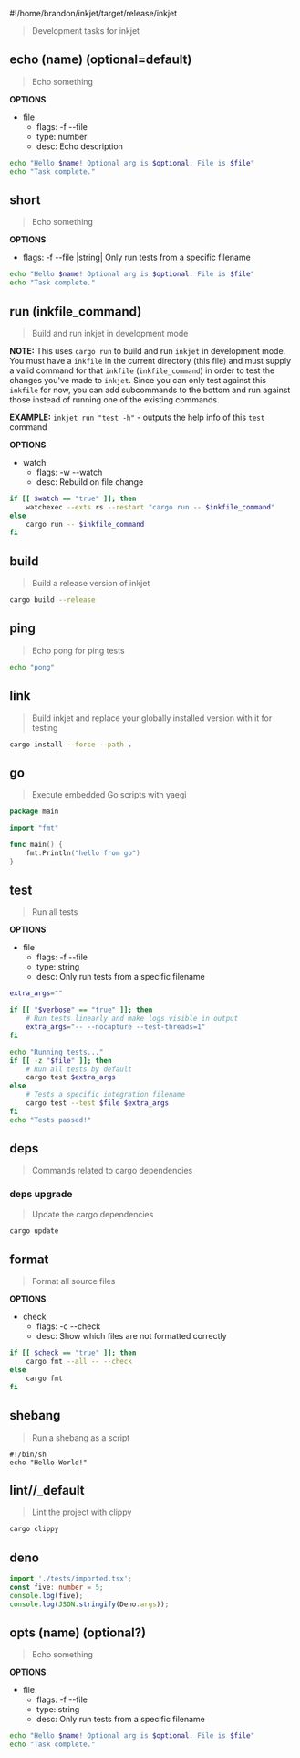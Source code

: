 #!/home/brandon/inkjet/target/release/inkjet

> Development tasks for inkjet

## echo (name) (optional=default)

> Echo something

**OPTIONS**

- file
  - flags: -f --file
  - type: number
  - desc: Echo description

```sh
echo "Hello $name! Optional arg is $optional. File is $file"
echo "Task complete."
```

## short

> Echo something

**OPTIONS**

- flags: -f --file |string| Only run tests from a specific filename

```sh
echo "Hello $name! Optional arg is $optional. File is $file"
echo "Task complete."
```

## run (inkfile_command)

> Build and run inkjet in development mode

**NOTE:** This uses `cargo run` to build and run `inkjet` in development mode. You must have a `inkfile` in the current directory (this file) and must supply a valid command for that `inkfile` (`inkfile_command`) in order to test the changes you've made to `inkjet`. Since you can only test against this `inkfile` for now, you can add subcommands to the bottom and run against those instead of running one of the existing commands.

**EXAMPLE:** `inkjet run "test -h"` - outputs the help info of this `test` command

**OPTIONS**

- watch
  - flags: -w --watch
  - desc: Rebuild on file change

```bash
if [[ $watch == "true" ]]; then
    watchexec --exts rs --restart "cargo run -- $inkfile_command"
else
    cargo run -- $inkfile_command
fi
```

## build

> Build a release version of inkjet

```bash
cargo build --release
```

## ping

> Echo pong for ping tests

```sh
echo "pong"
```

## link

> Build inkjet and replace your globally installed version with it for testing

```bash
cargo install --force --path .
```

## go

> Execute embedded Go scripts with yaegi

```go
package main

import "fmt"

func main() {
	fmt.Println("hello from go")
}
```

## test

> Run all tests

**OPTIONS**

- file
  - flags: -f --file
  - type: string
  - desc: Only run tests from a specific filename

```bash
extra_args=""

if [[ "$verbose" == "true" ]]; then
    # Run tests linearly and make logs visible in output
    extra_args="-- --nocapture --test-threads=1"
fi

echo "Running tests..."
if [[ -z "$file" ]]; then
    # Run all tests by default
    cargo test $extra_args
else
    # Tests a specific integration filename
    cargo test --test $file $extra_args
fi
echo "Tests passed!"
```

## deps

> Commands related to cargo dependencies

### deps upgrade

> Update the cargo dependencies

```bash
cargo update
```

## format

> Format all source files

**OPTIONS**

- check
  - flags: -c --check
  - desc: Show which files are not formatted correctly

```bash
if [[ $check == "true" ]]; then
    cargo fmt --all -- --check
else
    cargo fmt
fi
```

## shebang

> Run a shebang as a script

```
#!/bin/sh
echo "Hello World!"
```

## lint//\_default

> Lint the project with clippy

```bash
cargo clippy
```

## deno

```ts
import './tests/imported.tsx';
const five: number = 5;
console.log(five);
console.log(JSON.stringify(Deno.args));
```

## opts (name) (optional?)

> Echo something

**OPTIONS**

- file
  - flags: -f --file
  - type: string
  - desc: Only run tests from a specific filename

```sh
echo "Hello $name! Optional arg is $optional. File is $file"
echo "Task complete."
```
